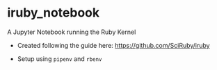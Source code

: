 # iruby_notebook

A Jupyter Notebook running the Ruby Kernel

- Created following the guide here: https://github.com/SciRuby/iruby

- Setup using `pipenv` and `rbenv`
